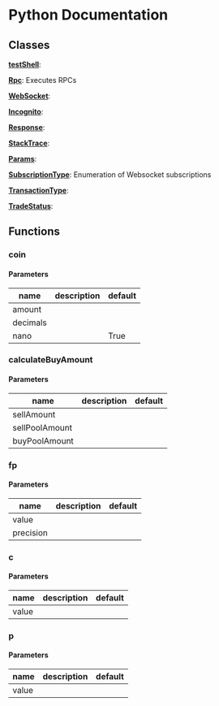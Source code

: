 # Python Documentation

## Classes

**[testShell](testShell.md)**: 

**[Rpc](Rpc.md)**: Executes RPCs 

**[WebSocket](WebSocket.md)**: 

**[Incognito](Incognito.md)**: 

**[Response](Response.md)**: 

**[StackTrace](StackTrace.md)**: 

**[Params](Params.md)**: 

**[SubscriptionType](SubscriptionType.md)**: Enumeration of Websocket subscriptions 

**[TransactionType](TransactionType.md)**: 

**[TradeStatus](TradeStatus.md)**: 


## Functions

### coin



#### Parameters
name | description | default
--- | --- | ---
amount |  | 
decimals |  | 
nano |  | True





### calculateBuyAmount



#### Parameters
name | description | default
--- | --- | ---
sellAmount |  | 
sellPoolAmount |  | 
buyPoolAmount |  | 





### fp



#### Parameters
name | description | default
--- | --- | ---
value |  | 
precision |  | 





### c



#### Parameters
name | description | default
--- | --- | ---
value |  | 





### p



#### Parameters
name | description | default
--- | --- | ---
value |  | 




